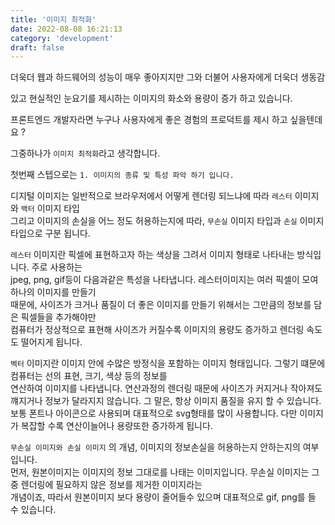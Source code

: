 ```yaml
---
title: '이미지 최적화'
date: 2022-08-08 16:21:13
category: 'development'
draft: false
---
```


더욱더 웹과 하드웨어의 성능이 매우 좋아지지만 그와 더불어 사용자에게 더욱더 생동감 <br />

있고 현실적인 눈요기를 제시하는 이미지의 화소와 용량이 증가 하고 있습니다. <br />

프론트엔드 개발자라면 누구나 사용자에게 좋은 경험의 프로덕트를 제시 하고 싶을텐데요 ? <br />

그중하나가 `이미지 최적화`라고 생각합니다. <br />

첫번째 스텝으로는 `1. 이미지의 종류 및 특성 파악 하기 입니다.` <br />

디지털 이미지는 일반적으로 브라우저에서 어떻게 렌더링 되느냐에 따라 `레스터` 이미지 와 `백터` 이미지 타입 <br />그리고 이미지의 손실을 어느 정도 허용하는지에 따라, `무손실` 이미지 타입과 `손실` 이미지 타입으로 구분 됩니다.<br />

`레스터` 이미지란 픽셀에 표현하고자 하는 색상을 그려서 이미지 형태로 나타내는 방식입니다. 주로 사용하는<br />
jpeg, png, gif등이 다음과같은 특성을 나타냅니다. 레스터이미지는 여러 픽셀이 모여 하나의 이미지를 만들기 <br />때문에, 사이즈가 크거나 품질이 더 좋은 이미지를 만들기 위해서는 그만큼의 정보를 담은 픽셀들을 추가해야만<br />
컴퓨터가 정상적으로 표현해 사이즈가 커질수록 이미지의 용량도 증가하고 렌더링 속도도 떨어지게 됩니다.<br />

`벡터` 이미지란 이미지 안에 수많은 방정식을 포함하는 이미지 형태입니다. 그렇기 떄문에 컴퓨터는 선의 표현, 크기, 색상 등의 정보를 <br />연산하여 이미지를 나타냅니다. 연산과정의 렌더링 때문에 사이즈가 커지거나 작아져도 꺠지거나 정보가 달라지지 않습니다. 그 말은, 항상 이미지 품질을 유지 할 수 있습니다.<br />
보통 폰트나 아이콘으로 사용되며 대표적으로 svg형태를 많이 사용합니다. 다만 이미지가 복잡할 수록 연산이늘어나 용량또한 증가하게 됩니다.<br />

`무손실 이미지와 손실 이미지` 의 개념, 이미지의 정보손실을 허용하는지 안하는지의 여부입니다.<br />
먼저, 원본이미지는 이미지의 정보 그대로를 나태는 이미지입니다. 무손실 이미지는 그중 렌더링에 필요하지 않은 정보를 제거한 이미지라는 <br />개념이죠, 따라서 원본이미지 보다 용량이 줄어들수 있으며 대표적으로 gif, png를 들 수 있습니다.<br />
